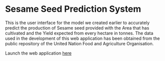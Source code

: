 # Sesame Seed Prediction System
This is the user interface for the model we created earlier to accurately 
predict the production of Sesame seed provided with the Area that has 
cultivated and the Yield expected from every hectare in tonnes.
The data used in the development of this web application has been obtained
from the public repository of the United Nation Food and Agriculture 
Organisation. 

Launch the web application [here](https://sesame-prediction.herokuapp.com/)